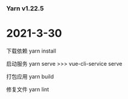 ### Yarn v1.22.5

# 2021-3-30
下载依赖
yarn install

启动服务
yarn serve >>> vue-cli-service serve

打包应用
yarn build

修复文件
yarn lint 